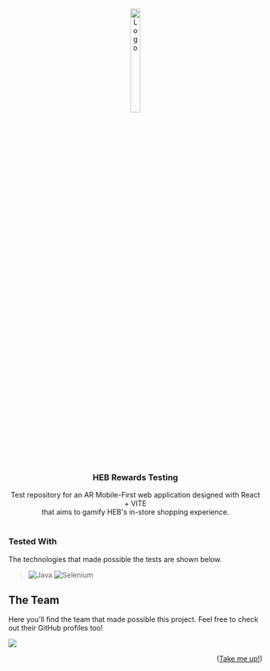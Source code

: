 <a name="readme-top"></a>
<!-- Test -->
<!-- Test hola -->
<!-- PROJECT LOGO -->
<br />
<div align="center">
  <a target="_blank" href="https://github.com/Axel3246/HebRew">
    <img src="https://github.com/Axel3246/HebRew/blob/main/src/assets/img/repo/logokoop2.png?raw=true" alt="Logo" width="20%" height="23%">
  </a>

<h3 align="center">HEB Rewards Testing</h3>

  <p align="center">
    Test repository for an AR Mobile-First web application designed with React + VITE <br>
    that aims to gamify HEB's in-store shopping experience.
    <br /><br />
    <!-- DESCOMENTAR DESPUES -->
    <!--<br />-->
    <!--<a target="_blank" href="https://drive.google.com/file/d/1x1VTxBMP88dZhI_Mhj-ZAJsGYBUmotuv/view?usp=share_link">View Live Demo</a>-->
  </p>
</div>

### Tested With
The technologies that made possible the tests are shown below.

> ![Java](https://img.shields.io/badge/java-%23ED8B00.svg?style=for-the-badge&logo=openjdk&logoColor=white)
> ![Selenium](https://img.shields.io/badge/-selenium-%43B02A?style=for-the-badge&logo=selenium&logoColor=white)


<!-- CONTRIBUTING -->
## The Team

Here you'll find the team that made possible this project. Feel free to check out their GitHub profiles too!

<a href="https://github.com/axel3246/WiKoopa/graphs/contributors">
  <img src="https://contrib.rocks/image?repo=axel3246/WiKoopa" />
</a>

<p align="right">(<a href="#readme-top">Take me up!</a>)</p>
